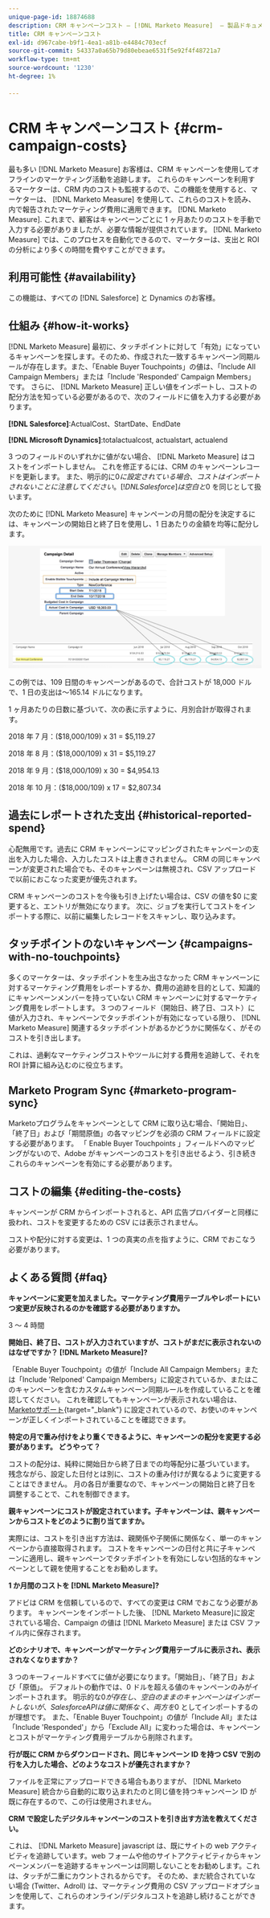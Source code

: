 ```yaml
---
unique-page-id: 18874688
description: CRM キャンペーンコスト — [!DNL Marketo Measure]  — 製品ドキュメント
title: CRM キャンペーンコスト
exl-id: d967cabe-b9f1-4ea1-a81b-e4484c703ecf
source-git-commit: 54337a0a65b79d80ebeae6531f5e92f4f48721a7
workflow-type: tm+mt
source-wordcount: '1230'
ht-degree: 1%

---
```


# CRM キャンペーンコスト {#crm-campaign-costs}

最も多い [!DNL Marketo Measure] お客様は、CRM キャンペーンを使用してオフラインのマーケティング活動を追跡します。 これらのキャンペーンを利用するマーケターは、CRM 内のコストも監視するので、この機能を使用すると、マーケターは、 [!DNL Marketo Measure] を使用して、これらのコストを読み、内で報告されたマーケティング費用に適用できます。 [!DNL Marketo Measure]. これまで、顧客はキャンペーンごとに 1 ヶ月あたりのコストを手動で入力する必要がありましたが、必要な情報が提供されています。 [!DNL Marketo Measure] では、このプロセスを自動化できるので、マーケターは、支出と ROI の分析により多くの時間を費やすことができます。

## 利用可能性 {#availability}

この機能は、すべての [!DNL Salesforce] と Dynamics のお客様。

## 仕組み {#how-it-works}

[!DNL Marketo Measure] 最初に、タッチポイントに対して「有効」になっているキャンペーンを探します。そのため、作成された一致するキャンペーン同期ルールが存在します。また、「Enable Buyer Touchpoints」の値は、「Include All Campaign Members」または「Include &#39;Responded&#39; Campaign Members」です。 さらに、 [!DNL Marketo Measure] 正しい値をインポートし、コストの配分方法を知っている必要があるので、次のフィールドに値を入力する必要があります。

**[!DNL Salesforce]**:ActualCost、StartDate、EndDate

**[!DNL Microsoft Dynamics]**:totalactualcost, actualstart, actualend

3 つのフィールドのいずれかに値がない場合、 [!DNL Marketo Measure] はコストをインポートしません。 これを修正するには、CRM のキャンペーンレコードを更新します。 また、明示的に$0 に設定されている場合、コストはインポートされないことに注意してください。 [!DNL Salesforce] は空白と$0 を同じとして扱います。

次のために [!DNL Marketo Measure] キャンペーンの月間の配分を決定するには、キャンペーンの開始日と終了日を使用し、1 日あたりの金額を均等に配分します。

![](assets/1.jpg)

この例では、109 日間のキャンペーンがあるので、合計コストが 18,000 ドルで、1 日の支出は～165.14 ドルになります。

1 ヶ月あたりの日数に基づいて、次の表に示すように、月別合計が取得されます。

2018 年 7 月：($18,000/109) x 31 = $5,119.27

2018 年 8 月：($18,000/109) x 31 = $5,119.27

2018 年 9 月：($18,000/109) x 30 = $4,954.13

2018 年 10 月：($18,000/109) x 17 = $2,807.34

## 過去にレポートされた支出 {#historical-reported-spend}

心配無用です。過去に CRM キャンペーンにマッピングされたキャンペーンの支出を入力した場合、入力したコストは上書きされません。 CRM の同じキャンペーンが変更された場合でも、そのキャンペーンは無視され、CSV アップロードで以前におこなった変更が優先されます。

CRM キャンペーンのコストを今後も引き上げたい場合は、CSV の値を$0 に変更すると、エントリが無効になります。 次に、ジョブを実行してコストをインポートする際に、以前に編集したレコードをスキャンし、取り込みます。

## タッチポイントのないキャンペーン {#campaigns-with-no-touchpoints}

多くのマーケターは、タッチポイントを生み出さなかった CRM キャンペーンに対するマーケティング費用をレポートするか、費用の追跡を目的として、知識的にキャンペーンメンバーを持っていない CRM キャンペーンに対するマーケティング費用をレポートします。 3 つのフィールド（開始日、終了日、コスト）に値が入力され、キャンペーンでタッチポイントが有効になっている限り、 [!DNL Marketo Measure] 関連するタッチポイントがあるかどうかに関係なく、がそのコストを引き出します。

これは、過剰なマーケティングコストやツールに対する費用を追跡して、それを ROI 計算に組み込むのに役立ちます。

## Marketo Program Sync {#marketo-program-sync}

Marketoプログラムをキャンペーンとして CRM に取り込む場合、「開始日」、「終了日」および「期間原価」の各マッピングを必須の CRM フィールドに設定する必要があります。 「 Enable Buyer Touchpoints 」フィールドへのマッピングがないので、Adobe がキャンペーンのコストを引き出せるよう、引き続きこれらのキャンペーンを有効にする必要があります。

## コストの編集 {#editing-the-costs}

キャンペーンが CRM からインポートされると、API 広告プロバイダーと同様に扱われ、コストを変更するための CSV には表示されません。

コストや配分に対する変更は、1 つの真実の点を指すように、CRM でおこなう必要があります。

## よくある質問 {#faq}

**キャンペーンに変更を加えました。マーケティング費用テーブルやレポートにいつ変更が反映されるのかを確認する必要がありますか。**

3 ～ 4 時間

**開始日、終了日、コストが入力されていますが、コストがまだに表示されないのはなぜですか？ [!DNL Marketo Measure]?**

「Enable Buyer Touchpoint」の値が「Include All Campaign Members」または「Include &#39;Relponed&#39; Campaign Members」に設定されているか、またはこのキャンペーンを含むカスタムキャンペーン同期ルールを作成していることを確認してください。 これを確認してもキャンペーンが表示されない場合は、 [Marketoサポート](https://nation.marketo.com/t5/support/ct-p/Support){target=&quot;_blank&quot;} に設定されているので、お使いのキャンペーンが正しくインポートされていることを確認できます。

**特定の月で重み付けをより重くできるように、キャンペーンの配分を変更する必要があります。 どうやって？**

コストの配分は、純粋に開始日から終了日までの均等配分に基づいています。 残念ながら、設定した日付とは別に、コストの重み付けが異なるように変更することはできません。 月の各日が重要なので、キャンペーンの開始日と終了日を調整することで、これを制御できます。

**親キャンペーンにコストが設定されています。子キャンペーンは、親キャンペーンからコストをどのように割り当てますか。**

実際には、コストを引き出す方法は、親関係や子関係に関係なく、単一のキャンペーンから直接取得されます。 コストをキャンペーンの日付と共に子キャンペーンに適用し、親キャンペーンでタッチポイントを有効にしない包括的なキャンペーンとして親を使用することをお勧めします。

**1 か月間のコストを [!DNL Marketo Measure]?**

アドビは CRM を信頼しているので、すべての変更は CRM でおこなう必要があります。 キャンペーンをインポートした後、 [!DNL Marketo Measure]に設定されている場合、Campaign の値は [!DNL Marketo Measure] または CSV ファイル内に保存されます。

**どのシナリオで、キャンペーンがマーケティング費用テーブルに表示され、表示されなくなりますか？**

3 つのキーフィールドすべてに値が必要になります。「開始日」、「終了日」および「原価」。 デフォルトの動作では、0 ドルを超える値のキャンペーンのみがインポートされます。 明示的な$0 が存在し、空白のままのキャンペーンはインポートしないが、Salesforce API は値に関係なく、両方を$0 としてインポートするのが理想です。 また、「Enable Buyer Touchpoint」の値が「Include All」または「Include &#39;Responded&#39;」から「Exclude All」に変わった場合は、キャンペーンとコストがマーケティング費用テーブルから削除されます。

**行が既に CRM からダウンロードされ、同じキャンペーン ID を持つ CSV で別の行を入力した場合、どのようなコストが優先されますか？**

ファイルを正常にアップロードできる場合もありますが、 [!DNL Marketo Measure] 統合から自動的に取り込まれたのと同じ値を持つキャンペーン ID が既に存在するので、この行は使用されません。

**CRM で設定したデジタルキャンペーンのコストを引き出す方法を教えてください。**

これは、 [!DNL Marketo Measure] javascript は、既にサイトの web アクティビティを追跡しています。web フォームや他のサイトアクティビティからキャンペーンメンバーを追跡するキャンペーンは同期しないことをお勧めします。これは、タッチが二重にカウントされるからです。 そのため、まだ統合されていない場合 (Twitter、Adroll) は、マーケティング費用の CSV アップロードオプションを使用して、これらのオンライン/デジタルコストを追跡し続けることができます。
